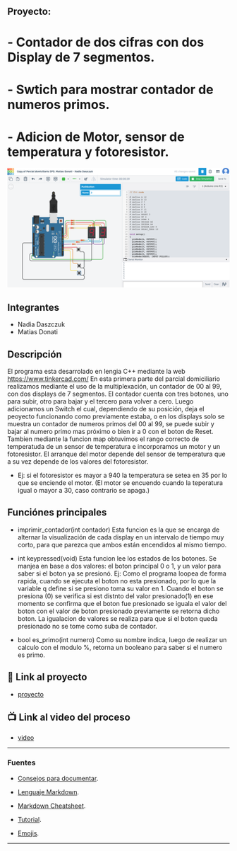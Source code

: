 ## Proyecto:
# - Contador de dos cifras con dos Display de 7 segmentos.
# - Swtich para mostrar contador de numeros primos.
# - Adicion de Motor, sensor de temperatura y fotoresistor.


![Tinkercad](./imgs/contadoresLeds.png)

## Integrantes
- Nadia Daszczuk
- Matias Donati

## Descripción
El programa esta desarrolado en lengia C++ mediante la web https://www.tinkercad.com/
En esta primera parte del parcial domiciliario realizamos mediante el uso de la multiplexación, un contador de 00 al 99, con dos displays de 7 segmentos.
El contador cuenta con tres botones, uno para subir, otro para bajar y el tercero para volver a cero.
Luego adicionamos un Switch el cual, dependiendo de su posición, deja el peoyecto funcionando como previamente estaba, o en los displays solo se muestra un contador de numeros primos del 00 al 99, se puede subir y bajar al numero primo mas próximo o bien ir a 0 con el boton de Reset.
Tambien mediante la funcion map obtuvimos el rango correcto de temperatuda de un sensor de temperatura e incorporamos un motor y un fotoresistor.
El arranque del motor depende del sensor de temperatura que a su vez depende de los valores del fotoresistor.
 - Ej: si el fotoresistor es mayor a 940 la temperatura se setea en 35 por lo que se enciende el motor. (El motor se encuendo cuando la teperatura igual o mayor a 30, caso contrario se apaga.)


## Funciónes principales
 - imprimir_contador(int contador)
 Esta funcion es la que se encarga de alternar la visualización de cada display en un intervalo de tiempo muy corto,  para que parezca que ambos están encendidos al mismo tiempo.

 - int keypressed(void)
 Esta funcion lee los estados de los botones. Se manjea en base a dos valores: el boton principal 0 o 1, y un valor para saber si el boton ya se presionó.
 Ej: Como el programa loopea de forma rapida, cuando se ejecuta el boton no esta presionado, por lo que la variable q define si se presiono toma su valor en 1. Cuando el boton se presiona (0) se verifica si est distnto del valor presionado(1) en ese momento se confirma que el boton fue presionado se iguala el valor del boton con el valor de boton presionado previamente se retorna dicho boton.
 La igualacion de valores se realiza para que si el boton queda presionado no se tome como suba de contador.

- bool es_primo(int numero)
Como su nombre indica, luego de realizar un calculo con el modulo %, retorna un booleano para saber si el numero es primo.

## :robot: Link al proyecto
- [proyecto](https://www.tinkercad.com/things/aOYiibnDjWu)

## :tv: Link al video del proceso
- [video](https://www.youtube.com/watch?v=VyGjE8kx-O0)

---
### Fuentes
- [Consejos para documentar](https://www.sohamkamani.com/how-to-write-good-documentation/#architecture-documentation).

- [Lenguaje Markdown](https://markdown.es/sintaxis-markdown/#linkauto).

- [Markdown Cheatsheet](https://github.com/adam-p/markdown-here/wiki/Markdown-Cheatsheet).

- [Tutorial](https://www.youtube.com/watch?v=oxaH9CFpeEE).

- [Emojis](https://gist.github.com/rxaviers/7360908).

---






